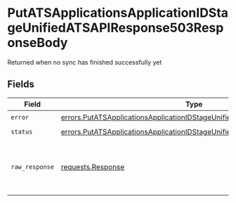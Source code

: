 # PutATSApplicationsApplicationIDStageUnifiedATSAPIResponse503ResponseBody

Returned when no sync has finished successfully yet


## Fields

| Field                                                                                                                                                                  | Type                                                                                                                                                                   | Required                                                                                                                                                               | Description                                                                                                                                                            |
| ---------------------------------------------------------------------------------------------------------------------------------------------------------------------- | ---------------------------------------------------------------------------------------------------------------------------------------------------------------------- | ---------------------------------------------------------------------------------------------------------------------------------------------------------------------- | ---------------------------------------------------------------------------------------------------------------------------------------------------------------------- |
| `error`                                                                                                                                                                | [errors.PutATSApplicationsApplicationIDStageUnifiedATSAPIResponse503Error](../../models/errors/putatsapplicationsapplicationidstageunifiedatsapiresponse503error.md)   | :heavy_check_mark:                                                                                                                                                     | N/A                                                                                                                                                                    |
| `status`                                                                                                                                                               | [errors.PutATSApplicationsApplicationIDStageUnifiedATSAPIResponse503Status](../../models/errors/putatsapplicationsapplicationidstageunifiedatsapiresponse503status.md) | :heavy_check_mark:                                                                                                                                                     | N/A                                                                                                                                                                    |
| `raw_response`                                                                                                                                                         | [requests.Response](https://requests.readthedocs.io/en/latest/api/#requests.Response)                                                                                  | :heavy_minus_sign:                                                                                                                                                     | Raw HTTP response; suitable for custom response parsing                                                                                                                |